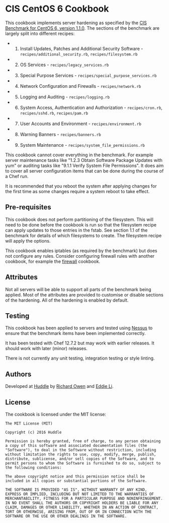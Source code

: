 # CIS CentOS 6 Cookbook

This cookbook implements server hardening as specified by the [CIS Benchmark for CentOS 6, version 1.1.0](https://benchmarks.cisecurity.org/downloads/show-single/?file=centos6.110). The sections of the benchmark are largely split into different recipes:

* 1. Install Updates, Patches and Additional Security Software - `recipes/additional_security.rb`, `recipes/filesystem.rb`
* 2. OS Services - `recipes/legacy_services.rb`
* 3. Special Purpose Services - `recipes/special_purpose_services.rb`
* 4. Network Configuration and Firewalls - `recipes/network.rb`
* 5. Logging and Auditing - `recipes/logging.rb`
* 6. System Access, Authentication and Authorization - `recipes/cron.rb`, `recipes/sshd.rb`, `recipes/pam.rb`
* 7. User Accounts and Environment - `recipes/environment.rb`
* 8. Warning Banners - `recipes/banners.rb`
* 9. System Maintenance - `recipes/system_file_permissions.rb`

This cookbook cannot cover everything in the benchmark. For example server maintenance tasks like "1.2.3 Obtain Software Package Updates with yum" or auditing tasks like "9.1.1 Verify System File Permissions". It does aim to cover all server configuration items that can be done during the course of a Chef run.

It is recommended that you reboot the system after applying changes for the first time as some changes require a system reboot to take effect.

## Pre-requisites

This cookbook does not perform partitioning of the filesystem. This will need to be done before the cookbook is run so that the filesystem recipe can apply updates to those entries in the fstab. See section 1.1 of the benchmark for details of which filesystems to create. The filesystem recipe will apply the options.

This cookbook enables iptables (as required by the benchmark) but does not configure any rules. Consider configuring firewall rules with another cookbook, for example the [firewall](https://supermarket.chef.io/cookbooks/firewall) cookbook.

## Attributes

Not all servers will be able to support all parts of the benchmark being applied. Most of the attributes are provided to customise or disable sections of the hardening. All of the hardening is enabled by default.

## Testing

This cookbook has been applied to servers and tested using [Nessus](https://www.tenable.com/products/nessus-vulnerability-scanner) to ensure that the benchmark items have been implemented correctly.

It has been tested with Chef 12.7.2 but may work with earlier releases. It should work with later (minor) releases.

There is not currently any unit testing, integration testing or style linting.

## Authors

Developed at [Huddle](https://www.huddle.com/) by [Richard Owen](https://github.com/richardowen) and [Eddie Li](https://github.com/xdl).

## License

The cookbook is licensed under the MIT license:

    The MIT License (MIT)

    Copyright (c) 2016 Huddle

    Permission is hereby granted, free of charge, to any person obtaining a copy of this software and associated documentation files (the "Software"), to deal in the Software without restriction, including without limitation the rights to use, copy, modify, merge, publish, distribute, sublicense, and/or sell copies of the Software, and to permit persons to whom the Software is furnished to do so, subject to the following conditions:

    The above copyright notice and this permission notice shall be included in all copies or substantial portions of the Software.

    THE SOFTWARE IS PROVIDED "AS IS", WITHOUT WARRANTY OF ANY KIND, EXPRESS OR IMPLIED, INCLUDING BUT NOT LIMITED TO THE WARRANTIES OF MERCHANTABILITY, FITNESS FOR A PARTICULAR PURPOSE AND NONINFRINGEMENT. IN NO EVENT SHALL THE AUTHORS OR COPYRIGHT HOLDERS BE LIABLE FOR ANY CLAIM, DAMAGES OR OTHER LIABILITY, WHETHER IN AN ACTION OF CONTRACT, TORT OR OTHERWISE, ARISING FROM, OUT OF OR IN CONNECTION WITH THE SOFTWARE OR THE USE OR OTHER DEALINGS IN THE SOFTWARE.
